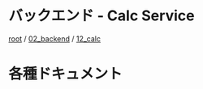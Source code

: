# バックエンド - Calc Service

[root](./../../../README.md) 
/ [02_backend](./../README.md) 
/ [12_calc](./README.md)

# 各種ドキュメント
